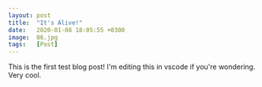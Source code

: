 ```yaml
---
layout: post
title:  "It's Alive!"
date:   2020-01-08 18:05:55 +0300
image:  06.jpg
tags:   [Post]
---
```


This is the first test blog post! I'm editing this in vscode if you're wondering. Very cool.